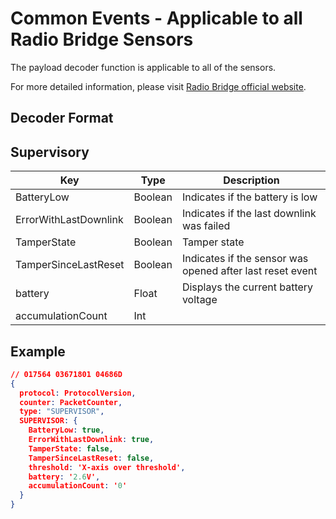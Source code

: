 # Common Events - Applicable to all Radio Bridge Sensors

The payload decoder function is applicable to all of the sensors.

For more detailed information, please visit [Radio Bridge official website](https://www.radiobridge.com).

## Decoder Format



## Supervisory

| Key                   | Type    | Description                                               |
| --------------------- | ------- | --------------------------------------------------------- |
| BatteryLow            | Boolean | Indicates if the battery is low                           |
| ErrorWithLastDownlink | Boolean | Indicates if the last downlink was failed                 |
| TamperState           | Boolean | Tamper state                                              |
| TamperSinceLastReset  | Boolean | Indicates if the sensor was opened after last reset event |
| battery               | Float   | Displays the current battery voltage                      |
| accumulationCount     | Int     |                                                           |

## Example

```json
// 017564 03671801 04686D
{
  protocol: ProtocolVersion,
  counter: PacketCounter,
  type: "SUPERVISOR",
  SUPERVISOR: {
    BatteryLow: true,
    ErrorWithLastDownlink: true,
    TamperState: false,
    TamperSinceLastReset: false,
    threshold: 'X-axis over threshold',
    battery: '2.6V',
    accumulationCount: '0'
  }
}
```
